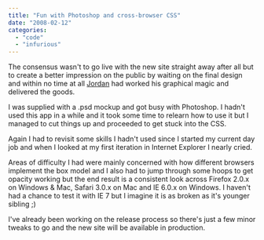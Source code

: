 ```yaml
---
title: "Fun with Photoshop and cross-browser CSS"
date: "2008-02-12"
categories: 
  - "code"
  - "infurious"
---
```


The consensus wasn't to go live with the new site straight away after all but to create a better impression on the public by waiting on the final design and within no time at all [Jordan](http://onetoad.com/) had worked his graphical magic and delivered the goods.

I was supplied with a .psd mockup and got busy with Photoshop. I hadn't used this app in a while and it took some time to relearn how to use it but I managed to cut things up and proceeded to get stuck into the CSS.

Again I had to revisit some skills I hadn't used since I started my current day job and when I looked at my first iteration in Internet Explorer I nearly cried.

Areas of difficulty I had were mainly concerned with how different browsers implement the box model and I also had to jump through some hoops to get opacity working but the end result is a consistent look across Firefox 2.0.x on Windows & Mac, Safari 3.0.x on Mac and IE 6.0.x on Windows. I haven't had a chance to test it with IE 7 but I imagine it is as broken as it's younger sibling ;)

I've already been working on the release process so there's just a few minor tweaks to go and the new site will be available in production.
